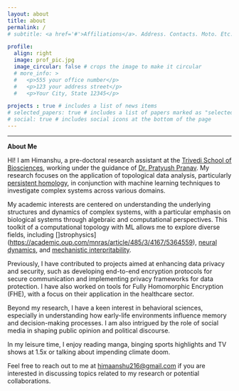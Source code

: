 ```yaml
---
layout: about
title: about
permalink: /
# subtitle: <a href='#'>Affiliations</a>. Address. Contacts. Moto. Etc.

profile:
  align: right
  image: prof_pic.jpg
  image_circular: false # crops the image to make it circular
  # more_info: >
  #   <p>555 your office number</p> 
  #   <p>123 your address street</p>
  #   <p>Your City, State 12345</p>

projects : true # includes a list of news items
# selected_papers: true # includes a list of papers marked as "selected={true}"
# social: true # includes social icons at the bottom of the page
---
```


---

**About Me**

HI! I am Himanshu, a pre-doctoral research assistant at the [Trivedi School of Biosciences](https://www.ashoka.edu.in/trivedi-school-of-biosciences/), working under the guidance of [Dr. Pratyush Pranav](https://www.pratyushpranav.org/). My research focuses on the application of topological data analysis, particularly [persistent homology](https://en.wikipedia.org/wiki/Persistent_homology), in conjunction with machine learning techniques to investigate complex systems across various domains.

My academic interests are centered on understanding the underlying structures and dynamics of complex systems, with a particular emphasis on biological systems through algebraic and computational perspectives. This  toolkit of a computational topology with ML allows me to explore diverse fields, including []strophysics](https://academic.oup.com/mnras/article/485/3/4167/5364559), [neural dynamics](https://www.frontiersin.org/journals/neuroscience/articles/10.3389/fnins.2021.761703/full), and  [mechanistic interpritability](https://www.lesswrong.com/posts/6oF6pRr2FgjTmiHus/topological-data-analysis-and-mechanistic-interpretability).

Previously, I have contributed to projects aimed at enhancing data privacy and security, such as developing end-to-end encryption protocols for secure communication and implementing privacy frameworks for data protection. I have also worked on tools for Fully Homomorphic Encryption (FHE), with a focus on their application in the healthcare sector.

Beyond my research, I have a keen interest in behavioral sciences, especially in understanding how early-life environments influence memory and decision-making processes. I am also intrigued by the role of social media in shaping public opinion and political discourse.

In my leisure time, I enjoy reading manga, binging sports highlights and TV shows at 1.5x or talking about impending climate doom.

Feel free to reach out to me at [himaanshu216@gmail.com](mailto:himaanshu216@gmail.com) if you are interested in discussing topics related to my research or potential collaborations.













